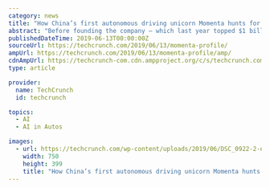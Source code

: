 ```yaml
---
category: news
title: "How China’s first autonomous driving unicorn Momenta hunts for data"
abstract: "Before founding the company — which last year topped $1 billion in valuation to become China’s first autonomous driving “unicorn ... Point” for China’s first generation of artificial intelligence experts. He held out there for more than ..."
publishedDateTime: 2019-06-13T00:00:00Z
sourceUrl: https://techcrunch.com/2019/06/13/momenta-profile/
ampUrl: https://techcrunch.com/2019/06/13/momenta-profile/amp/
cdnAmpUrl: https://techcrunch-com.cdn.ampproject.org/c/s/techcrunch.com/2019/06/13/momenta-profile/amp/
type: article

provider:
  name: TechCrunch
  id: techcrunch

topics:
  - AI
  - AI in Autos

images:
  - url: https://techcrunch.com/wp-content/uploads/2019/06/DSC_0922-2-e1560241047255.jpg?w=751
    width: 750
    height: 399
    title: "How China’s first autonomous driving unicorn Momenta hunts for data"
---
```

